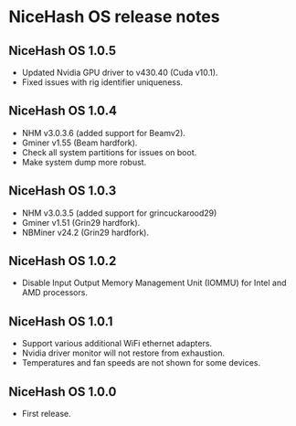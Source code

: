 # NiceHash OS release notes

## NiceHash OS 1.0.5
* Updated Nvidia GPU driver to v430.40 (Cuda v10.1).
* Fixed issues with rig identifier uniqueness.

## NiceHash OS 1.0.4
* NHM v3.0.3.6 (added support for Beamv2).
* Gminer v1.55 (Beam hardfork).
* Check all system partitions for issues on boot.
* Make system dump more robust.

## NiceHash OS 1.0.3
* NHM v3.0.3.5 (added support for grincuckarood29)
* Gminer v1.51 (Grin29 hardfork).
* NBMiner v24.2 (Grin29 hardfork).

## NiceHash OS 1.0.2
* Disable Input Output Memory Management Unit (IOMMU) for Intel and AMD processors.

## NiceHash OS 1.0.1
* Support various additional WiFi ethernet adapters.
* Nvidia driver monitor will not restore from exhaustion.
* Temperatures and fan speeds are not shown for some devices.

## NiceHash OS 1.0.0
* First release.

